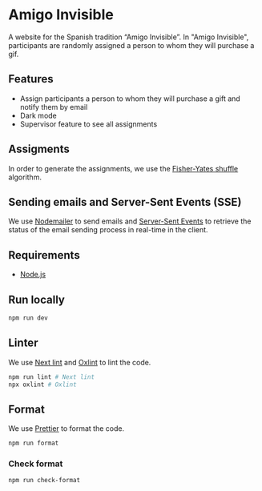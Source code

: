 # Amigo Invisible

A website for the Spanish tradition “Amigo Invisible”.
In "Amigo Invisible", participants are randomly assigned a person to whom they will purchase a gif.

## Features

- Assign participants a person to whom they will purchase a gift and notify them by email
- Dark mode
- Supervisor feature to see all assignments

## Assigments

In order to generate the assignments, we use the [Fisher-Yates shuffle](https://en.wikipedia.org/wiki/Fisher%E2%80%93Yates_shuffle) algorithm.

## Sending emails and Server-Sent Events (SSE)

We use [Nodemailer](https://nodemailer.com/about/) to send emails and [Server-Sent Events](https://developer.mozilla.org/en-US/docs/Web/API/Server-sent_events) to retrieve the status of the email sending process in real-time in the client.

## Requirements

- [Node.js](https://nodejs.org/en/)

## Run locally

```bash
npm run dev
```

## Linter

We use [Next lint](https://nextjs.org/docs/basic-features/eslint) and [Oxlint](https://oxc.rs/docs/guide/usage/linter) to lint the code.

```bash
npm run lint # Next lint
npx oxlint # Oxlint
```

## Format

We use [Prettier](https://prettier.io/) to format the code.

```bash
npm run format
```

### Check format

```bash
npm run check-format
```
